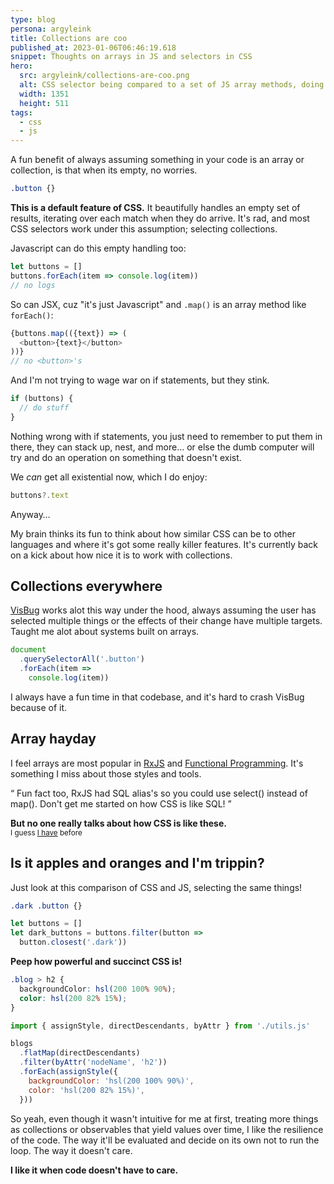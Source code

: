 ```yaml
---
type: blog
persona: argyleink
title: Collections are coo
published_at: 2023-01-06T06:46:19.618
snippet: Thoughts on arrays in JS and selectors in CSS
hero:
  src: argyleink/collections-are-coo.png
  alt: CSS selector being compared to a set of JS array methods, doing the same thing.
  width: 1351
  height: 511
tags: 
  - css
  - js
---
```


A fun benefit of always assuming something in your code is an array or collection, is that when its empty, no worries.

```css
.button {}
```

**This is a default feature of CSS.** It beautifully handles an empty set of results, iterating over each match when they do arrive. It's rad, and most CSS selectors work under this assumption; selecting collections.

Javascript can do this empty handling too:

```js
let buttons = []
buttons.forEach(item => console.log(item)) 
// no logs
```

So can JSX, cuz "it's just Javascript" and `.map()` is an array method like `forEach()`:

```js
{buttons.map(({text}) => (
  <button>{text}</button>
))}
// no <button>'s
```

And I'm not trying to wage war on if statements, but they stink.

```js
if (buttons) {
  // do stuff
}
```

Nothing wrong with if statements, you just need to remember to put them in there, they can stack up, nest, and more… or else the dumb computer will try and do an operation on something that doesn't exist.

We *can* get all existential now, which I do enjoy:

```js
buttons?.text
````

Anyway…

My brain thinks its fun to think about how similar CSS can be to other languages and where it's got some really killer features. It's currently back on a kick about how nice it is to work with collections.

## Collections everywhere

[VisBug](https://chrome.google.com/webstore/detail/visbug/cdockenadnadldjbbgcallicgledbeoc?hl=en) works alot this way under the hood, always assuming the user has selected multiple things or the effects of their change have multiple targets. Taught me alot about systems built on arrays.

```js
document
  .querySelectorAll('.button')
  .forEach(item => 
    console.log(item))
```

I always have a fun time in that codebase, and it's hard to crash VisBug because of it.

## Array hayday

I feel arrays are most popular in [RxJS](https://rxjs.dev) and [Functional Programming](https://github.com/fantasyland/fantasy-land). It's something I miss about those styles and tools. 

<q class="info">
  Fun fact too, RxJS had SQL alias's so you could use select() instead of map(). Don't get me started on how CSS is like SQL!
</q>

**But no one really talks about how CSS is like these.**  
<small>I guess <a href="https://www.youtube.com/watch?v=tfw0qv63ZUQ&list=PLpT5nMxKrUl9EWrkCbRDqn-H4E-l1di47">I have</a> before</small>

## Is it apples and oranges and I'm trippin?

Just look at this comparison of CSS and JS, selecting the same things!

```css
.dark .button {}
```

```js
let buttons = []
let dark_buttons = buttons.filter(button => 
  button.closest('.dark'))
```

**Peep how powerful and succinct CSS is!**

```css
.blog > h2 {
  backgroundColor: hsl(200 100% 90%);
  color: hsl(200 82% 15%);
}
```

```js
import { assignStyle, directDescendants, byAttr } from './utils.js'

blogs
  .flatMap(directDescendants)
  .filter(byAttr('nodeName', 'h2'))
  .forEach(assignStyle({
    backgroundColor: 'hsl(200 100% 90%)',
    color: 'hsl(200 82% 15%)',
  }))
```

So yeah, even though it wasn't intuitive for me at first, treating more things as collections or observables that yield values over time, I like the resilience of the code. The way it'll be evaluated and decide on its own not to run the loop. The way it doesn't care. 

**I like it when code doesn't have to care.**
